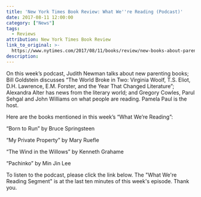 ```yaml
---
title: 'New York Times Book Review: What We''re Reading (Podcast)'
date: 2017-08-11 12:00:00
category: ["News"]
tags:
  - Reviews
attribution: New York Times Book Review
link_to_original: >-
  https://www.nytimes.com/2017/08/11/books/review/new-books-about-parenting.html?mcubz=0&_r=0
description:
---
```



On this week’s podcast, Judith Newman talks about new parenting books; Bill Goldstein discusses “The World Broke in Two: Virginia Woolf, T.S. Eliot, D.H. Lawrence, E.M. Forster, and the Year That Changed Literature”; Alexandra Alter has news from the literary world; and Gregory Cowles, Parul Sehgal and John Williams on what people are reading. Pamela Paul is the host.

Here are the books mentioned in this week’s “What We’re Reading”:

“Born to Run” by Bruce Springsteen

“My Private Property” by Mary Ruefle

“The Wind in the Willows” by Kenneth Grahame

“Pachinko” by Min Jin Lee

To listen to the podcast, please click the link below. The "What We're Reading Segment" is at the last ten minutes of this week's episode. Thank you.